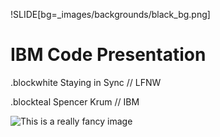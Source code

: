 !SLIDE[bg=_images/backgrounds/black_bg.png]
# IBM Code Presentation
.blockwhite Staying in Sync // LFNW

.blockteal Spencer Krum // IBM


![This is a really fancy image](../_images/ibm_code_big.png)

